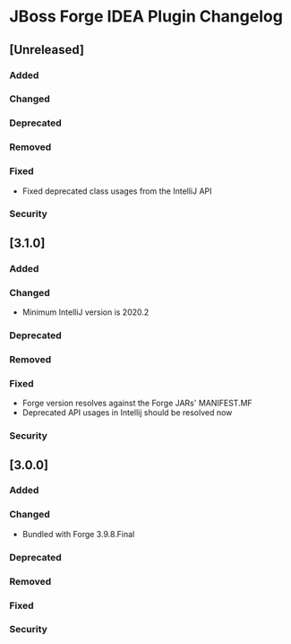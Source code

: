 <!-- Keep a Changelog guide -> https://keepachangelog.com -->

# JBoss Forge IDEA Plugin Changelog

## [Unreleased]
### Added

### Changed

### Deprecated

### Removed

### Fixed

- Fixed deprecated class usages from the IntelliJ API

### Security
## [3.1.0]
### Added

### Changed

- Minimum IntelliJ version is 2020.2

### Deprecated

### Removed

### Fixed
- Forge version resolves against the Forge JARs' MANIFEST.MF
- Deprecated API usages in Intellij should be resolved now
 
### Security
## [3.0.0]
### Added

### Changed
- Bundled with Forge 3.9.8.Final

### Deprecated

### Removed

### Fixed

### Security
